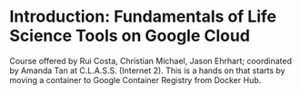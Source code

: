 # Introduction: Fundamentals of Life Science Tools on Google Cloud

Course offered by Rui Costa, Christian Michael, Jason Ehrhart; coordinated by Amanda Tan at C.L.A.S.S. (Internet 2).
This is a hands on that starts by moving a container to Google Container Registry from Docker Hub.




